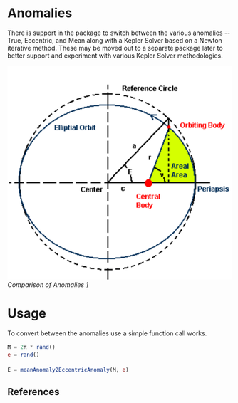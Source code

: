 # Anomalies

There is support in the package to switch between the various anomalies -- True, Eccentric, and Mean along with a Kepler Solver based on a Newton iterative method. These may be moved out to a separate package later to better support and experiment with various Kepler Solver methodologies. 

![image](../assets/anomalies.png)
*Comparison of Anomalies [1]*

# Usage

To convert between the anomalies use a simple function call works.

```julia
M = 2π * rand()
e = rand()

E = meanAnomaly2EccentricAnomaly(M, e)
```

## References
[1]: https://www.bogan.ca/orbits/kepler/e_anomly.html
